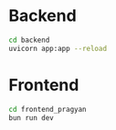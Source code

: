 # Backend

```bash
cd backend
uvicorn app:app --reload
```

# Frontend

```bash
cd frontend_pragyan
bun run dev
```
